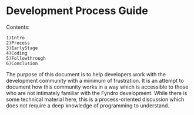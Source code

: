 <!-- SPDX-License-Identifier: MIT -->

# Development Process Guide

Contents:

```console
1)Intro
2)Process
3)EarlyStage
4)Coding
5)Followthrough
6)Conclusion
```

The purpose of this document is to help developers work with the development community
with a minimum of frustration. It is an attempt to document how this community works in a way
which is accessible to those who are not intimately familiar with the Fyndro development.
While there is some technical material here, this is a process-oriented discussion
which does not require a deep knowledge of programming to understand.
